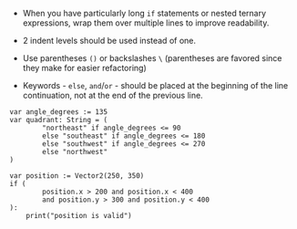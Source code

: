 - When you have particularly long `if` statements or nested ternary expressions, wrap them over multiple lines to improve readability.  

- 2 indent levels should be used instead of one.  

- Use parentheses `()` or backslashes `\` (parentheses are favored since they make for easier refactoring)  

- Keywords - `else`, `and`/`or` - should be placed at the beginning of the line continuation, not at the end of the previous line.  

```
var angle_degrees := 135
var quadrant: String = (
		"northeast" if angle_degrees <= 90
		else "southeast" if angle_degrees <= 180
		else "southwest" if angle_degrees <= 270
		else "northwest"
)

var position := Vector2(250, 350)
if (
		position.x > 200 and position.x < 400
		and position.y > 300 and position.y < 400
):
	print("position is valid")
```
